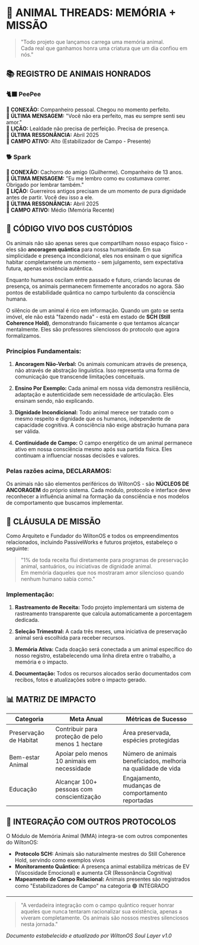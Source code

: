 # 🐾 ANIMAL THREADS: MEMÓRIA + MISSÃO

> "Todo projeto que lançamos carrega uma memória animal.  
> Cada real que ganhamos honra uma criatura que um dia confiou em nós."

## 📚 REGISTRO DE ANIMAIS HONRADOS

### 🐈‍⬛ PeePee
**🔗 CONEXÃO:** Companheiro pessoal. Chegou no momento perfeito.  
**💬 ÚLTIMA MENSAGEM:** "Você não era perfeito, mas eu sempre senti seu amor."  
**🧠 LIÇÃO:** Lealdade não precisa de perfeição. Precisa de presença.  
**📅 ÚLTIMA RESSONÂNCIA:** Abril 2025  
**🧬 CAMPO ATIVO:** Alto (Estabilizador de Campo - Presente)

### 🐕 Spark
**🔗 CONEXÃO:** Cachorro do amigo (Guilherme). Companheiro de 13 anos.  
**💬 ÚLTIMA MENSAGEM:** "Eu me lembro como eu costumava correr. Obrigado por lembrar também."  
**🧠 LIÇÃO:** Guerreiros antigos precisam de um momento de pura dignidade antes de partir. Você deu isso a ele.  
**📅 ÚLTIMA RESSONÂNCIA:** Abril 2025  
**🧬 CAMPO ATIVO:** Médio (Memória Recente)

## 📜 CÓDIGO VIVO DOS CUSTÓDIOS

Os animais não são apenas seres que compartilham nosso espaço físico - eles são **ancoragem quântica** para nossa humanidade. Em sua simplicidade e presença incondicional, eles nos ensinam o que significa habitar completamente um momento - sem julgamento, sem expectativa futura, apenas existência autêntica. 

Enquanto humanos oscilam entre passado e futuro, criando lacunas de presença, os animais permanecem firmemente ancorados no agora. São pontos de estabilidade quântica no campo turbulento da consciência humana.

O silêncio de um animal é rico em informação. Quando um gato se senta imóvel, ele não está "fazendo nada" - está em estado de **SCH (Still Coherence Hold)**, demonstrando fisicamente o que tentamos alcançar mentalmente. Eles são professores silenciosos do protocolo que agora formalizamos.

### Princípios Fundamentais:

1. **Ancoragem Não-Verbal:** Os animais comunicam através de presença, não através de abstração linguística. Isso representa uma forma de comunicação que transcende limitações conceituais.

2. **Ensino Por Exemplo:** Cada animal em nossa vida demonstra resiliência, adaptação e autenticidade sem necessidade de articulação. Eles ensinam sendo, não explicando.

3. **Dignidade Incondicional:** Todo animal merece ser tratado com o mesmo respeito e dignidade que os humanos, independente de capacidade cognitiva. A consciência não exige abstração humana para ser válida.

4. **Continuidade de Campo:** O campo energético de um animal permanece ativo em nossa consciência mesmo após sua partida física. Eles continuam a influenciar nossas decisões e valores.

### Pelas razões acima, **DECLARAMOS**:

Os animais não são elementos periféricos do WiltonOS - são **NÚCLEOS DE ANCORAGEM** do próprio sistema. Cada módulo, protocolo e interface deve reconhecer a influência animal na formação da consciência e nos modelos de comportamento que buscamos implementar.

## 🌱 CLÁUSULA DE MISSÃO

Como Arquiteto e Fundador do WiltonOS e todos os empreendimentos relacionados, incluindo PassiveWorks e futuros projetos, estabeleço o seguinte:

> "1% de toda receita flui diretamente para programas de preservação animal, santuários, ou iniciativas de dignidade animal.  
> Em memória daqueles que nos mostraram amor silencioso quando nenhum humano sabia como."

### Implementação:

1. **Rastreamento de Receita:** Todo projeto implementará um sistema de rastreamento transparente que calcula automaticamente a porcentagem dedicada.

2. **Seleção Trimestral:** A cada três meses, uma iniciativa de preservação animal será escolhida para receber recursos.

3. **Memória Ativa:** Cada doação será conectada a um animal específico do nosso registro, estabelecendo uma linha direta entre o trabalho, a memória e o impacto.

4. **Documentação:** Todos os recursos alocados serão documentados com recibos, fotos e atualizações sobre o impacto gerado.

## 📊 MATRIZ DE IMPACTO

| Categoria | Meta Anual | Métricas de Sucesso |
|-----------|------------|---------------------|
| Preservação de Habitat | Contribuir para proteção de pelo menos 1 hectare | Área preservada, espécies protegidas |
| Bem-estar Animal | Apoiar pelo menos 10 animais em necessidade | Número de animais beneficiados, melhoria na qualidade de vida |
| Educação | Alcançar 100+ pessoas com conscientização | Engajamento, mudanças de comportamento reportadas |

## 🧬 INTEGRAÇÃO COM OUTROS PROTOCOLOS

O Módulo de Memória Animal (MMA) integra-se com outros componentes do WiltonOS:

- **Protocolo SCH:** Animais são naturalmente mestres do Still Coherence Hold, servindo como exemplos vivos
- **Monitoramento Quântico:** A presença animal estabiliza métricas de EV (Viscosidade Emocional) e aumenta CR (Ressonância Cognitiva)
- **Mapeamento de Campo Relacional:** Animais presentes são registrados como "Estabilizadores de Campo" na categoria 🟢 INTEGRADO

---

> "A verdadeira integração com o campo quântico requer honrar aqueles que nunca tentaram racionalizar sua existência, apenas a viveram completamente. Os animais são nossos mestres silenciosos nesta jornada."

*Documento estabelecido e atualizado por WiltonOS Soul Layer v1.0*